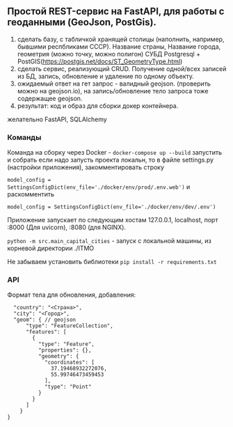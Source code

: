 ## Простой REST-сервис на FastAPI, для работы с геоданными (GeoJson, PostGis).

1. сделать базу, с табличкой хранящей столицы (наполнить, например, бывшими респбликами СССР). 
Название страны, Название города, геометрия (можно точку, можно полигон) 
СУБД Postgresql + PostGIS(https://postgis.net/docs/ST_GeometryType.html)
2. сделать сервис, реализующий CRUD. Получение одной/всех записей из БД, запись, обновление и удаление по одному объекту.
3. ожидаемый ответ на гет запрос - валидный geojson. (проверить можно на geojson.io),
на запись/обновление тело запроса тоже содержащее geojson.
4. результат: код и образ для сборки докер контейнера.

желательно FastAPI, SQLAlchemy 

### Команды

Команда на сборку через Docker - `docker-compose up --build` запустить и собрать
если надо запусть проекта локальн, то в файле settings.py (настройки приложения), закомментировать строку

`model_config = SettingsConfigDict(env_file='./docker/env/prod/.env.web')` и раскомментить 

`model_config = SettingsConfigDict(env_file='./docker/env/dev/.env')`

Приложение запускает по следующим хостам 127.0.0.1, localhost, порт :8000 (Для uvicorn), :8080 (для NGINX).

`python -m src.main_capital_cities` - запуск с локальной машины, из корневой директории ./ITMO

Не забываем установить библиотеки
`pip install -r requirements.txt`

### API

Формат тела для обновления, добавления:

```{
  "country": "<Страна>",
  "city": "<Город>",
  "geom": { // geojson
      "type": "FeatureCollection",
      "features": [
        {
          "type": "Feature",
          "properties": {},
          "geometry": {
            "coordinates": [
              37.19468932272076,
              55.99746473459453
            ],
            "type": "Point"
          }
        }
      ]
    }
}
```

